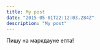 ```yaml
---
title: My post
date: "2015-05-01T22:12:03.284Z"
description: "My post"
---
```


Пишу на маркдауне епта!